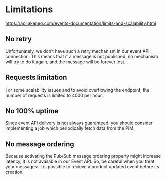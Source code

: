 # Limitations

https://api.akeneo.com/events-documentation/limits-and-scalability.html

## No retry

Unfortunately, we don’t have such a retry mechanism in our event API connection.
This means that if a message is not published, no mechanism will try to do it again, and the message will be forever lost...

## Requests limitation

For some scalability issues and to avoid overflowing the endpoint, the number of requests is limited to 4000 per hour.

## No 100% uptime

Since event API delivery is not always guaranteed, you should consider implementing a job which periodically fetch data from the PIM.

## No message ordering

Because activating the Pub/Sub message ordering property might increase latency, it is not available in our Event API.
So, be careful when you treat your messages: it is possible to recieve a product updated event before its creation.
